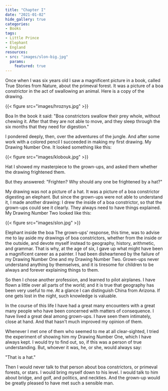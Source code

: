 ```yaml
---
title: "Chapter I"
date: "2021-01-02"
hide_gallery: true 
categories:
- Books
tags:
- Little Prince
- Elephant
- England
resources:
- src: "images/slon-big.jpg"
  params:
    featured: true
---
```


Once when I was six years old I saw a magnificent picture in a book, called True
Stories from Nature, about the primeval forest. It was a picture of a boa
constrictor in the act of swallowing an animal. Here is a copy of the drawing.

{{< figure src="images/hroznys.jpg" >}}

Boa In the book it said: "Boa constrictors swallow their prey whole, without
chewing it. After that they are not able to move, and they sleep through the six
months that they need for digestion."

I pondered deeply, then, over the adventures of the jungle. And after some work
with a colored pencil I succeeded in making my first drawing. My Drawing Number
One. It looked something like this:

{{< figure src="images/klobouk.jpg" >}}

Hat I showed my masterpiece to the grown-ups, and asked them whether the drawing
frightened them.

But they answered: "Frighten? Why should any one be frightened by a hat?"

My drawing was not a picture of a hat. It was a picture of a boa constrictor
digesting an elephant. But since the grown-ups were not able to understand it, I
made another drawing: I drew the inside of a boa constrictor, so that the
grown-ups could see it clearly. They always need to have things explained. My
Drawing Number Two looked like this:

{{< figure src="images/slon.jpg" >}}

Elephant inside the boa The grown-ups' response, this time, was to advise me to
lay aside my drawings of boa constrictors, whether from the inside or the
outside, and devote myself instead to geography, history, arithmetic, and
grammar. That is why, at the age of six, I gave up what might have been a
magnificent career as a painter. I had been disheartened by the failure of my
Drawing Number One and my Drawing Number Two. Grown-ups never understand
anything by themselves, and it is tiresome for children to be always and forever
explaining things to them.

So then I chose another profession, and learned to pilot airplanes. I have flown
a little over all parts of the world; and it is true that geography has been
very useful to me. At a glance I can distinguish China from Arizona. If one gets
lost in the night, such knowledge is valuable.

In the course of this life I have had a great many encounters with a great many
people who have been concerned with matters of consequence. I have lived a great
deal among grown-ups. I have seen them intimately, close at hand. And that
hasn't much improved my opinion of them.

Whenever I met one of them who seemed to me at all clear-sighted, I tried the
experiment of showing him my Drawing Number One, which I have always kept. I
would try to find out, so, if this was a person of true understanding. But,
whoever it was, he, or she, would always say:

"That is a hat."

Then I would never talk to that person about boa constrictors, or primeval
forests, or stars. I would bring myself down to his level. I would talk to him
about bridge, and golf, and politics, and neckties. And the grown-up would be
greatly pleased to have met such a sensible man.
